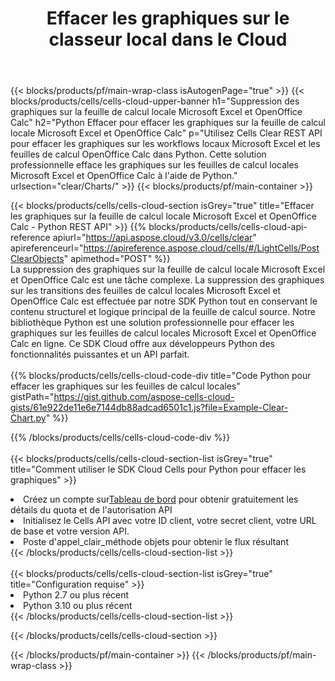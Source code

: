 ﻿---
title:  Effacer les graphiques sur le classeur local dans le Cloud
description: API et SDK Cloud pour effacer les graphiques sur Microsoft Excel et OpenOffice Calc. Effacer les graphiques sur les feuilles de calcul locales via le Cloud Cells API. Le SDK prend en charge les types de langages de développement. Ils incluent Android, C#, Go, Java, NodeJS, Perl, PHP, Python, Ruby et Swift.
---
{{< blocks/products/pf/main-wrap-class isAutogenPage="true" >}}
{{< blocks/products/cells/cells-cloud-upper-banner h1="Suppression des graphiques sur la feuille de calcul locale Microsoft Excel et OpenOffice Calc" h2="Python Effacer pour effacer les graphiques sur la feuille de calcul locale Microsoft Excel et OpenOffice Calc" p="Utilisez Cells Clear REST API pour effacer les graphiques sur les workflows locaux Microsoft Excel et les feuilles de calcul OpenOffice Calc dans Python. Cette solution professionnelle efface les graphiques sur les feuilles de calcul locales Microsoft Excel et OpenOffice Calc à l\'aide de Python." urlsection="clear/Charts/" >}}
{{< blocks/products/pf/main-container >}}

{{< blocks/products/cells/cells-cloud-section isGrey="true" title="Effacer les graphiques sur la feuille de calcul locale Microsoft Excel et OpenOffice Calc - Python REST API" >}}
{{% blocks/products/cells/cells-cloud-api-reference apiurl="https://api.aspose.cloud/v3.0/cells/clear" apireferenceurl="https://apireference.aspose.cloud/cells/#/LightCells/PostClearObjects" apimethod="POST" %}}
<br/>
La suppression des graphiques sur la feuille de calcul locale Microsoft Excel et OpenOffice Calc est une tâche complexe. La suppression des graphiques sur les transitions des feuilles de calcul locales Microsoft Excel et OpenOffice Calc est effectuée par notre SDK Python tout en conservant le contenu structurel et logique principal de la feuille de calcul source. Notre bibliothèque Python est une solution professionnelle pour effacer les graphiques sur les feuilles de calcul locales Microsoft Excel et OpenOffice Calc en ligne. Ce SDK Cloud offre aux développeurs Python des fonctionnalités puissantes et un API parfait.
<br/>
<br/>
{{% blocks/products/cells/cells-cloud-code-div title="Code Python pour effacer les graphiques sur les feuilles de calcul locales" gistPath="https://gist.github.com/aspose-cells-cloud-gists/61e922de11e6e7144db88adcad6501c1.js?file=Example-Clear-Chart.py" %}}
  
{{% /blocks/products/cells/cells-cloud-code-div %}}
<br/>
<br/>
{{< blocks/products/cells/cells-cloud-section-list isGrey="true" title="Comment utiliser le SDK Cloud Cells pour Python pour effacer les graphiques" >}}
<li> Créez un compte sur<a href="https://dashboard.aspose.cloud/">Tableau de bord</a> pour obtenir gratuitement les détails du quota et de l'autorisation API</li>
<li>Initialisez le Cells API avec votre ID client, votre secret client, votre URL de base et votre version API.</li>
<li>Poste d'appel_clair_méthode objets pour obtenir le flux résultant</li>
{{< /blocks/products/cells/cells-cloud-section-list >}}
<br/>
<br/>
{{< blocks/products/cells/cells-cloud-section-list isGrey="true" title="Configuration requise" >}}
<li>Python 2.7 ou plus récent</li>
<li>Python 3.10 ou plus récent</li>
{{< /blocks/products/cells/cells-cloud-section-list >}}

{{< /blocks/products/cells/cells-cloud-section >}}

{{< /blocks/products/pf/main-container >}}
{{< /blocks/products/pf/main-wrap-class >}}

